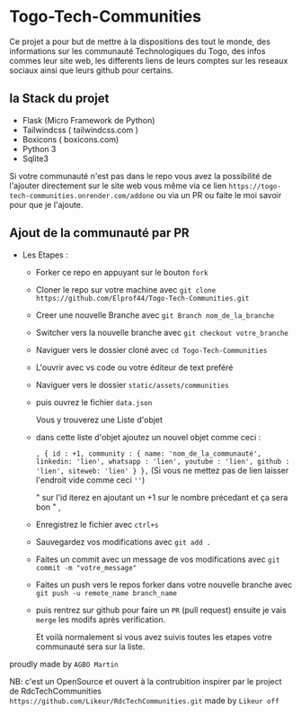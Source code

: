 # Togo-Tech-Communities

Ce projet a pour but de mettre à la dispositions des tout le monde, des informations sur les communauté Technologiques du Togo, des infos commes leur site web, les differents liens de leurs comptes sur les reseaux sociaux ainsi que leurs github pour certains.

## la Stack du projet

- Flask (Micro Framework de Python)
- Tailwindcss ( tailwindcss.com )
- Boxicons (  boxicons.com)
- Python 3
- Sqlite3

Si votre communauté n'est pas dans le repo vous avez la possibilité de l'ajouter directement sur le site web vous même via ce lien  `https://togo-tech-communities.onrender.com/addone`  ou
 via un PR ou faite le moi savoir pour que je l'ajoute.

## Ajout de la communauté par PR

- Les Etapes :

  - Forker ce repo en appuyant sur le bouton `fork`
  - Cloner le repo sur votre machine avec `git clone https://github.com/Elprof44/Togo-Tech-Communities.git`

  - Creer une nouvelle Branche avec `git Branch nom_de_la_branche`
  - Switcher vers la nouvelle branche avec `git checkout votre_branche`
  - Naviguer vers le dossier cloné avec `cd Togo-Tech-Communities`
  - L'ouvrir avec vs code ou votre éditeur de text preféré
  - Naviguer vers le dossier `static/assets/communities`

  - puis ouvrez le fichier `data.json`

    Vous y trouverez une Liste d'objet

  - dans cette liste d'objet ajoutez un nouvel objet comme  ceci :

    `
     , {
    id : +1,
        community : {
                name: 'nom_de_la_communauté',
                linkedin: 'lien',
                whatsapp : 'lien',
                youtube : 'lien',
                github : 'lien',
             siteweb: 'lien'
            }
        },
    `
    (Si vous ne mettez pas de lien  laisser l'endroit vide comme ceci `''`)

    " sur l'id iterez en ajoutant un +1 sur le nombre précedant et ça sera bon " ,

  - Enregistrez le fichier avec `ctrl+s`
  - Sauvegardez vos modifications avec `git add .`
  - Faites un commit avec un message de vos modifications avec `git commit -m "votre_message"`
  - Faites un push vers le repos forker dans votre nouvelle branche avec `git push -u remote_name branch_name`

  - puis rentrez sur  github pour faire un `PR` (pull request) ensuite je vais `merge`  les modifs après verification.

    Et voilà normalement si vous avez suivis toutes les  etapes votre communauté sera sur la liste.

proudly made by ``AGBO Martin``

NB: c'est un OpenSource et ouvert à la contrubition inspirer par le project de RdcTechCommunities `https://github.com/Likeur/RdcTechCommunities.git` made by   ``Likeur off``
